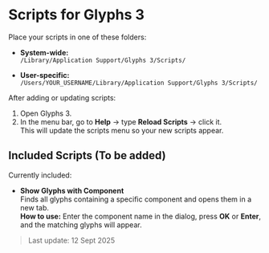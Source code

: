# Scripts for Glyphs 3

Place your scripts in one of these folders:

- **System-wide:**  
  `/Library/Application Support/Glyphs 3/Scripts/`

- **User-specific:**  
  `/Users/YOUR_USERNAME/Library/Application Support/Glyphs 3/Scripts/`

After adding or updating scripts:

1. Open Glyphs 3.
2. In the menu bar, go to **Help** → type **Reload Scripts** → click it.  
   This will update the scripts menu so your new scripts appear.


## Included Scripts (To be added) 

Currently included:

- **Show Glyphs with Component**  
  Finds all glyphs containing a specific component and opens them in a new tab.  
  **How to use:** Enter the component name in the dialog, press **OK** or **Enter**, and the matching glyphs will appear.

> Last update: 12 Sept 2025
